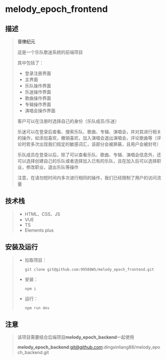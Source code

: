 # melody_epoch_frontend

## 描述

> **音律纪元**
>
> 这是一个乐队歌迷系统的前端项目
>
> 其中包括了：
>
> - 登录注册界面
> - 主界面
> - 乐队操作界面
> - 乐迷操作界面
> - 歌曲操作界面
> - 专辑操作界面
> - 演唱会操作界面
>
> 客户可以在注册时选择自己的身份（乐队成员/乐迷）
>
> 乐迷可以在登录后查看、搜索乐队、歌曲、专辑、演唱会，并对其进行相关的操作，如添加喜欢，撤销喜欢，加入演唱会退出演唱会，评论歌曲等（评论时若多次出现我们规定的敏感词汇，该部分会被屏蔽，且用户会被封号）
>
> 乐队成员在登录以后，除了可以查看乐队、歌曲、专辑、演唱会信息外，还可以选择创建自己的乐队或者选择加入已有的乐队，且在加入后可以选择职业，修改职业，退出乐队等操作
>
> 注意，在请勿短时间内多次进行相同的操作，我们已经限制了用户的访问流量

## 技术栈

> - HTML、CSS、JS
> - VUE
> - TS
> - Elements plus

## 安装及运行

> - 拉取项目：
>
>   ```
>   git clone git@github.com:99588WS/melody_epoch_frontend.git
>   ```
>
>   
>
> - 安装：
>
>   ```
>   npm i
>   ```
>
> - 运行：
>
>   ```
>   npm run dev
>   ```

## 注意

> 该项目需要结合后端项目**melody_epoch_backend**一起使用
>
> **melody_epoch_backend**:git@github.com:dingxinliang88/melody_epoch_backend.git